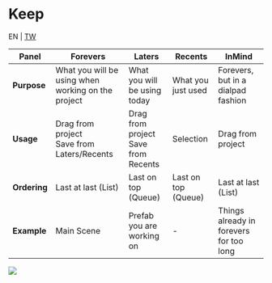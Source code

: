 # Keep
EN | [TW]()

| **Panel** | Forevers                                           | Laters                              | Recents                             | InMind |
| - |----------------------------------------------------|-------------------------------------|-------------------------------------| --- |
| **Purpose** | What you will be using when working on the project | What you will be using today        | What you just used                  | Forevers, but in a dialpad fashion|
| **Usage** | Drag from project<br>Save from Laters/Recents                   | Drag from project <br>Save from Recents           | Selection                           | Drag from project
| **Ordering** | Last at last (List) | Last on top (Queue) | Last on top (Queue) | Last at last (List)
| **Example** | Main Scene | Prefab you are working on | - | Things already in forevers for too long |

![](https://raw.githubusercontent.com/BA-Studio/Unity-Keep/doc/Assets/2021-05-10-22-09-57.png)